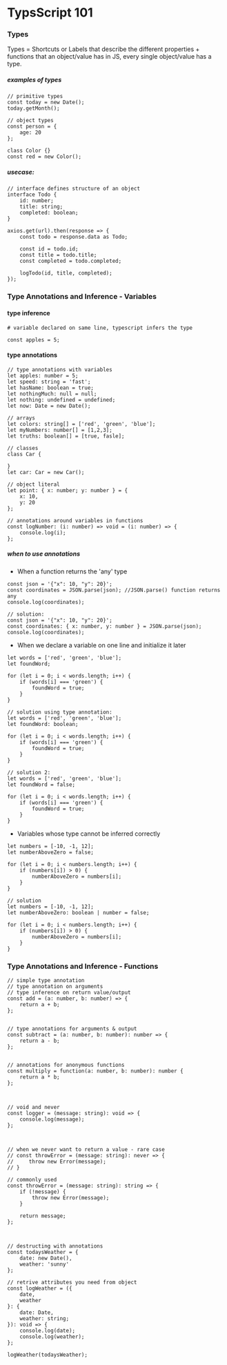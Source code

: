 # TypsScript 101

### Types

Types = Shortcuts or Labels that describe the different properties + functions that an object/value has in JS, every single object/value has a type.

##### examples of types

```
// primitive types
const today = new Date();
today.getMonth();

// object types
const person = {
    age: 20
};

class Color {}
const red = new Color();
```

##### usecase:

```
// interface defines structure of an object
interface Todo {
    id: number;
    title: string;
    completed: boolean;
}

axios.get(url).then(response => {
    const todo = response.data as Todo;

    const id = todo.id;
    const title = todo.title;
    const completed = todo.completed;

    logTodo(id, title, completed);
});

```

### Type Annotations and Inference - Variables

#### type inference

```
# variable declared on same line, typescript infers the type

const apples = 5;

```

#### type annotations

```
// type annotations with variables
let apples: number = 5;
let speed: string = 'fast';
let hasName: boolean = true;
let nothingMuch: null = null;
let nothing: undefined = undefined;
let now: Date = new Date();

// arrays
let colors: string[] = ['red', 'green', 'blue'];
let myNumbers: number[] = [1,2,3];
let truths: boolean[] = [true, fasle];

// classes
class Car {

}
let car: Car = new Car();

// object literal
let point: { x: number; y: number } = {
    x: 10,
    y: 20
};

// annotations around variables in functions
const logNumber: (i: number) => void = (i: number) => {
    console.log(i);
};
```

##### when to use annotations

- When a function returns the 'any' type

```
const json = '{"x": 10, "y": 20}';
const coordinates = JSON.parse(json); //JSON.parse() function returns any
console.log(coordinates);

// solution:
const json = '{"x": 10, "y": 20}';
const coordinates: { x: number, y: number } = JSON.parse(json);
console.log(coordinates);
```

- When we declare a variable on one line and initialize it later

```
let words = ['red', 'green', 'blue'];
let foundWord;

for (let i = 0; i < words.length; i++) {
    if (words[i] === 'green') {
        foundWord = true;
    }
}

// solution using type annotation:
let words = ['red', 'green', 'blue'];
let foundWord: boolean;

for (let i = 0; i < words.length; i++) {
    if (words[i] === 'green') {
        foundWord = true;
    }
}

// solution 2:
let words = ['red', 'green', 'blue'];
let foundWord = false;

for (let i = 0; i < words.length; i++) {
    if (words[i] === 'green') {
        foundWord = true;
    }
}
```

- Variables whose type cannot be inferred correctly

```
let numbers = [-10, -1, 12];
let numberAboveZero = false;

for (let i = 0; i < numbers.length; i++) {
    if (numbers[i]) > 0) {
        numberAboveZero = numbers[i];
    }
}

// solution
let numbers = [-10, -1, 12];
let numberAboveZero: boolean | number = false;

for (let i = 0; i < numbers.length; i++) {
    if (numbers[i]) > 0) {
        numberAboveZero = numbers[i];
    }
}
```

### Type Annotations and Inference - Functions

```
// simple type annotation
// type annotation on arguments
// type inference on return value/output
const add = (a: number, b: number) => {
    return a + b;
};


// type annotations for arguments & output
const subtract = (a: number, b: number): number => {
    return a - b;
};


// annotations for anonymous functions
const multiply = function(a: number, b: number): number {
    return a * b;
};



// void and never
const logger = (message: string): void => {
    console.log(message);
};



// when we never want to return a value - rare case
// const throwError = (message: string): never => {
//     throw new Error(message);
// }

// commonly used
const throwError = (message: string): string => {
    if (!message) {
        throw new Error(message);
    }

    return message;
};



// destructing with annotations
const todaysWeather = {
    date: new Date(),
    weather: 'sunny'
};

// retrive attributes you need from object
const logWeather = ({
    date,
    weather
}: {
    date: Date,
    weather: string;
}): void => {
    console.log(date);
    console.log(weather);
};

logWeather(todaysWeather);
```
